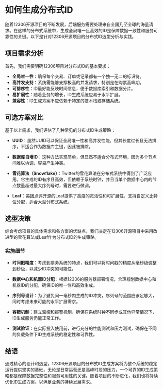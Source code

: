 # **如何生成分布式ID**
随着12306开源项目的不断发展，后端服务需要处理来自全国乃至全球的海量请求。在这样的分布式系统中，生成全局唯一且高效的ID是保障数据一致性和服务可靠性的关键。以下是针对12306开源项目的分布式ID选型分析与实践。

## **项目需求分析**

首先，我们需要明确12306项目对分布式ID的基本要求：
- **全局唯一性**：确保每个交易、订单或记录都有一个独一无二的标识符。
- **高并发支持**：系统需能够支撑极高的并发请求，特别是在购票高峰期。
- **可排序性**：ID最好能反映时间信息，便于数据库索引和数据分片。
- **易扩展性**：随着业务的增长，ID生成系统应易于水平扩展。
- **兼容性**：ID生成方案不应依赖于特定的技术栈或存储系统。

## **可选方案对比**

基于以上需求，我们评估了几种常见的分布式ID生成策略：

- **UUID**：虽然UUID可以保证全局唯一性和高并发性能，但其长度过长且无法排序，不适合作为数据库主键，因此被排除。

- **数据库自增ID**：这种方法实现简单，但显然不适合分布式环境，因为多个节点间难以协调，容易产生冲突。

- **雪花算法（Snowflake）**：Twitter的雪花算法在分布式系统中得到了广泛应用。它生成的ID有序且高效，但依赖于系统时钟，并且当单个数据中心内的节点数量超过最大序列号时，需要进行微调。

- **Leaf**：美团点评开源的Leaf提供了高度的灵活性和可扩展性，支持自定义比特位分配，适合大型分布式系统。

## **选型决策**

综合考虑项目的具体需求和各方案的优缺点，我们决定在12306开源项目中采用改进型的雪花算法或Leaf作为分布式ID的生成策略。

### **实施细节**

- **时间戳精度**：考虑到票务系统的特点，我们可以将时间戳的精度从毫秒级调整到秒级，以减少ID冲突的可能性。

- **数据中心和机器ID分配**：根据12306的服务器部署情况，合理规划数据中心和机器ID的分配，确保ID的唯一性和高效生成。

- **序列号设计**：为了避免同一毫秒内生成的ID冲突，序列号的范围应该足够大，同时考虑未来可能的水平扩展需求。

- **容错机制**：建立监控和报警机制，确保在系统时钟不同步或其他异常情况下，ID生成服务仍能正常工作。

- **测试验证**：在实际投入使用前，进行充分的性能测试和压力测试，确保在不同的负载条件下ID生成系统的稳定性和可靠性。

## **结语**

通过精心的设计和选型，12306开源项目的分布式ID生成方案将为整个系统的稳定运行提供坚实的基础。无论是日常运营还是高峰时段的压力，一个可靠的ID生成策略都是保障数据完整性和服务可用性的关键。随着项目的不断进化，我们也将持续优化ID生成方案，以满足业务的持续发展需求。

